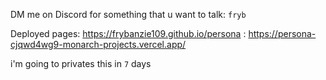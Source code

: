DM me on Discord for something that u want to talk: ```fryb```

Deployed pages: https://frybanzie109.github.io/persona
              : https://persona-cjqwd4wg9-monarch-projects.vercel.app/

i'm going to privates this in ```7``` days